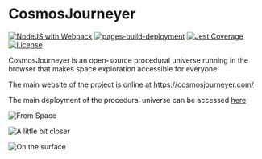 # CosmosJourneyer

[![NodeJS with Webpack](https://github.com/BarthPaleologue/planetEngine/actions/workflows/webpack.yml/badge.svg)](https://github.com/BarthPaleologue/planetEngine/actions/workflows/webpack.yml)
[![pages-build-deployment](https://github.com/BarthPaleologue/planetEngine/actions/workflows/pages/pages-build-deployment/badge.svg)](https://github.com/BarthPaleologue/planetEngine/actions/workflows/pages/pages-build-deployment)
[![Jest Coverage](https://github.com/BarthPaleologue/CosmosJourneyer/actions/workflows/tests.yml/badge.svg)](https://github.com/BarthPaleologue/CosmosJourneyer/actions/workflows/tests.yml)
[![License](https://img.shields.io/github/license/BarthPaleologue/planetEngine)](./LICENSE.md)

CosmosJourneyer is an open-source procedural universe running in the browser that makes space exploration accessible for everyone.

The main website of the project is online at https://cosmosjourneyer.com/

The main deployment of the procedural universe can be accessed [here](https://barthpaleologue.github.io/CosmosJourneyer/dist/)

![From Space](./coverImages/space.png)

![A little bit closer](./coverImages/moon.png)

![On the surface](./coverImages/ground.png)
